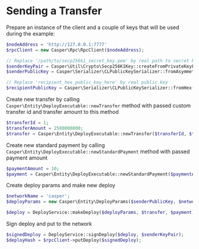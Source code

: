 # Sending a Transfer

Prepare an instance of the client and a couple of keys that will be used during the example:
```php
$nodeAddress = 'http://127.0.0.1:7777'
$rpcClient = new Casper\Rpc\RpcClient($nodeAddress);

// Replace '/path/to/secp256k1_secret_key.pem' by real path to secret key
$senderKeyPair = Casper\Util\Crypto\Secp256K1Key::createFromPrivateKeyFile('/path/to/secp256k1_secret_key.pem');
$senderPublicKey = Casper\Serializer\CLPublicKeySerializer::fromAsymmetricKey($senderKeyPair);

// Replace 'recipient_hex_public_key_here' by real public key
$recipientPublicKey = Casper\Serializer\CLPublicKeySerializer::fromHex('recipient_hex_public_key_here');
```

Create new transfer by calling `Casper\Entity\DeployExecutable::newTransfer` method with passed custom transfer id and transfer amount to this method
```php
$transferId = 1;
$transferAmount = 2500000000;
$transfer = Casper\Entity\DeployExecutable::newTransfer($transferId, $transferAmount, $recipientPublicKey);
```

Create new standard payment by calling `Casper\Entity\DeployExecutable::newStandardPayment` method with passed payment amount
```php
$paymentAmount = 10;
$payment = Casper\Entity\DeployExecutable::newStandardPayment($paymentAmount);
```

Create deploy params and make new deploy
```php
$networkName = 'casper';
$deployParams = new Casper\Entity\DeployParams($senderPublicKey, $networkName);

$deploy = DeployService::makeDeploy($deployParams, $transfer, $payment);
```

Sign deploy and put to the network
```php
$signedDeploy = DeployService::signDeploy($deploy, $senderKeyPair);
$deployHash = $rpcClient->putDeploy($signedDeploy);
```
